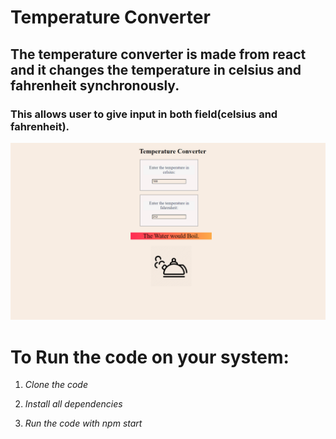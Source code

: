 # Temperature Converter  

**The temperature converter is made from react and it changes the temperature in celsius and fahrenheit synchronously.**  
-------------------------------------------------------------------

### This allows user to give input in both field(celsius and fahrenheit).  

![](./src/assets/ss.png)

# To Run the code on your system: 

1. *Clone the code*  

2. *Install all dependencies*  

3. *Run the code with npm start*
